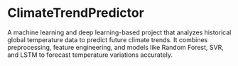 # ClimateTrendPredictor
A machine learning and deep learning-based project that analyzes historical global temperature data to predict future climate trends. It combines preprocessing, feature engineering, and models like Random Forest, SVR, and LSTM to forecast temperature variations accurately.
